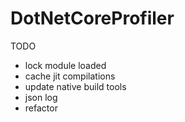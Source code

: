 # DotNetCoreProfiler

TODO
 - lock module loaded
 - cache jit compilations
 - update native build tools
 - json log
 - refactor
